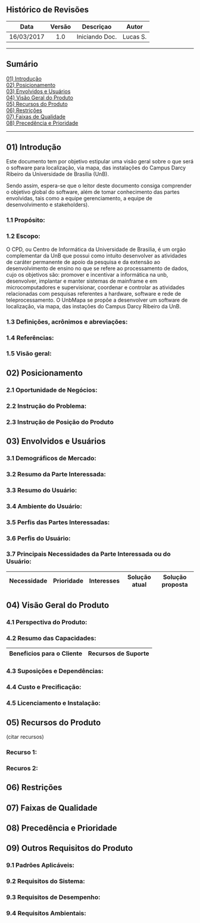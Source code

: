 ## Histórico de Revisões

|    Data    | Versão |     Descriçao     |   Autor   |
|:----------:|:------:|:-----------------:|:---------:|
| 16/03/2017 |   1.0  | Iniciando Doc.    | Lucas S.  |

------

## Sumário

[01) Introdução](#01-introdução)  
[02) Posicionamento](#02-posicionamento)  
[03) Envolvidos e Usuários](#03-descrição-dos-envolvidos-e-dos-usuários)  
[04) Visão Geral do Produto](#04-visão-geral-do-produto)  
[05) Recursos do Produto](#05-recursos-do-produto)  
[06) Restrições](#06-restrições)  
[07) Faixas de Qualidade](#07-faixas-de-qualidade)  
[08) Precedência e Prioridade](#08-precência-e-prioridade)

------

## 01) Introdução

Este documento tem por objetivo estipular uma visão geral sobre o que será o software para localização, via mapa, das instalações do Campus Darcy Ribeiro da Universidade de Brasília (UnB).

Sendo assim, espera-se que o leitor deste documento consiga comprender o objetivo global do software, além de tomar conhecimento das partes envolvidas, tais como a equipe gerenciamento, a equipe de desenvolvimento e stakeholders). 

### 1.1 Propósito:

### 1.2 Escopo:
O CPD, ou Centro de Informática da Universidade de Brasilia, é um orgão complementar da UnB que possui como intuito desenvolver as atividades de caráter permanente de apoio da pesquisa e da extensão ao desenvolvimento de ensino no que se refere ao processamento de dados, cujo os objetivos são: promover e incentivar a informática na unb, desenvolver, implantar e manter sistemas de mainframe e em microcomputadores e supervisionar, coordenar e controlar as atividades relacionadas com pesquisas referentes a hardware, software e rede de teleprocessamento. O UnbMapa se propõe a desenvolver um software de localização, via mapa, das instações do Campus Darcy Ribeiro da UnB. 
 <!--- Colocar mais informações sobre o UnbMapa quando mais informações sobre o mesmo forem adicionadas ---->

### 1.3 Definições, acrônimos e abreviações:

### 1.4 Referências: 

### 1.5 Visão geral: 


## 02) Posicionamento

### 2.1 Oportunidade de Negócios:

### 2.2 Instrução do Problema: 

### 2.3 Instrução de Posição do Produto  


## 03) Envolvidos e Usuários

### 3.1 Demográficos de Mercado: 

### 3.2 Resumo da Parte Interessada: 

### 3.3 Resumo do Usuário: 

### 3.4 Ambiente do Usuário: 

### 3.5 Perfis das Partes Interessadas: 

### 3.6 Perfis do Usuário:

### 3.7 Principais Necessidades da Parte Interessada ou do Usuário: 


|     Necessidade     |     Prioridade     |     Interesses     |     Solução atual     |     Solução proposta     |
|:-------------------:|:------------------:|:------------------:|:---------------------:|:------------------------:|


## 04) Visão Geral do Produto

### 4.1 Perspectiva do Produto:

### 4.2 Resumo das Capacidades: 


|          Beneficios para o Cliente          |          Recursos de Suporte          |
|:-------------------------------------------:|:-------------------------------------:|


### 4.3 Suposições e Dependências:

### 4.4 Custo e Precificação: 

### 4.5 Licenciamento e Instalação: 


## 05) Recursos do Produto

(citar recursos)

### Recurso 1:
### Recuros 2:


## 06) Restrições



## 07) Faixas de Qualidade



## 08) Precedência e Prioridade



## 09) Outros Requisitos do Produto

### 9.1 Padrões Aplicáveis:

### 9.2 Requisitos do Sistema:

### 9.3 Requisitos de Desempenho:

### 9.4 Requisitos Ambientais:
